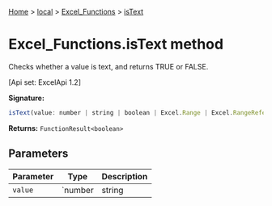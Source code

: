 [Home](./index) &gt; [local](local.md) &gt; [Excel\_Functions](local.excel_functions.md) &gt; [isText](local.excel_functions.istext.md)

# Excel\_Functions.isText method

Checks whether a value is text, and returns TRUE or FALSE. 

 \[Api set: ExcelApi 1.2\]

**Signature:**
```javascript
isText(value: number | string | boolean | Excel.Range | Excel.RangeReference | Excel.FunctionResult<any>): FunctionResult<boolean>;
```
**Returns:** `FunctionResult<boolean>`

## Parameters

|  Parameter | Type | Description |
|  --- | --- | --- |
|  `value` | `number | string | boolean | Excel.Range | Excel.RangeReference | Excel.FunctionResult<any>` |  |

